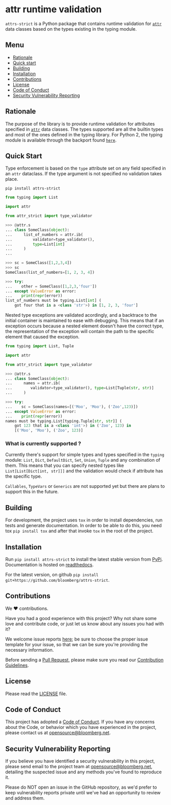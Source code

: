 # attr runtime validation

`attrs-strict` is a Python package that contains runtime validation for [`attr`]((https://github.com/python-attrs/attrs)) data classes based on the types existing in the typing module.

## Menu

- [Rationale](#rationale)
- [Quick start](#quick-start)
- [Building](#building)
- [Installation](#installation)
- [Contributions](#contributions)
- [License](#license)
- [Code of Conduct](#code-of-conduct)
- [Security Vulnerability Reporting](#security-vulnerability-reporting)

## Rationale

The purpose of the library is to provide runtime validation for attributes specified in 
[`attr`](https://www.attrs.org/en/stable/) data classes. The types supported are all the builtin
types and most of the ones defined in the typing library. For Python 2, the typing module is
available through the backport found [`here`](https://pypi.org/project/typing/>). 

## Quick Start
Type enforcement is based on the `type` attribute set on any field specified in an `attr` dataclass. If the type argument is not specified no validation takes place.

`pip install attrs-strict`

```python
from typing import List

import attr

from attr_strict import type_validator

>>> @attr.s
... class SomeClass(object):
...     list_of_numbers = attr.ib(
...         validator=type_validator(),
...         type=List[int]
...     )
...

>>> sc = SomeClass([1,2,3,4])
>>> sc
SomeClass(list_of_numbers=[1, 2, 3, 4])

>>> try:
...    other = SomeClass([1,2,3,'four'])
... except ValueError as error:
...    print(repr(error))
list_of_numbers must be typing.List[int] (
    got four that is a <class 'str'>) in [1, 2, 3, 'four']
```

Nested type exceptions are validated acordingly, and a backtrace to the initial container is maintained to ease with debugging. This means that if an exception occurs because a nested element doesn't have the correct type, the representation of the exception will contain the path to the specific element that caused the exception.


```python
from typing import List, Tuple

import attr

from attr_strict import type_validator

>>> @attr.s
... class SomeClass(object):
...     names = attr.ib(
...        validator=type_validator(), type=List[Tuple(str, str)]
...     )

>>> try:
...    sc = SomeClass(names=[('Moo', 'Moo'), ('Zoo',123)])
... except ValueError as error:
...    print(repr(error))
names must be typing.List[typing.Tuple[str, str]] (
    got 123 that is a <class 'int'>) in ('Zoo', 123) in
    [('Moo', 'Moo'), ('Zoo', 123)]
```

### What is currently supported ?

Currently there's support for simple types and types specified in the `typing` module: `List`, `Dict`, `DefaultDict`, `Set`, `Union`, `Tuple` and any combination of them. This means that you can specify nested types like `List[List[Dict[int, str]]]` and the validation would check if attribute has the specific type. 

`Callables`, `TypeVars` or `Generics` are not supported yet but there are plans to support this in the future.

## Building

For development, the project uses `tox` in order to install dependencies, run tests and generate documentation. In order to be able to do this, you need tox `pip install tox` and after that invoke `tox` in the root of the project. 

## Installation

Run `pip install attrs-strict` to install the latest stable version from [PyPi](https://pypi.org/project/attrs-strict/). Documentation is hosted on [readthedocs](https://pypi.org/project/attrs/).

For the latest version, on github `pip install git+https://github.com/bloomberg/attrs-strict`.

## Contributions

We :heart: contributions.

Have you had a good experience with this project? Why not share some love and contribute code, or just let us know about any issues you had with it?

We welcome issue reports [here](../../issues); be sure to choose the proper issue template for your issue, so that we can be sure you're providing the necessary information.

Before sending a [Pull Request](../../pulls), please make sure you read our
[Contribution Guidelines](https://github.com/bloomberg/.github/blob/master/CONTRIBUTING.md).

## License

Please read the [LICENSE](LICENSE) file.

## Code of Conduct

This project has adopted a [Code of Conduct](https://github.com/bloomberg/.github/blob/master/CODE_OF_CONDUCT.md).
If you have any concerns about the Code, or behavior which you have experienced in the project, please
contact us at opensource@bloomberg.net.

## Security Vulnerability Reporting

If you believe you have identified a security vulnerability in this project, please send email to the project
team at opensource@bloomberg.net, detailing the suspected issue and any methods you've found to reproduce it.

Please do NOT open an issue in the GitHub repository, as we'd prefer to keep vulnerability reports private until
we've had an opportunity to review and address them.
